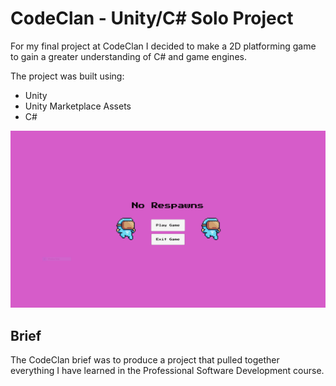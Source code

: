# CodeClan - Unity/C# Solo Project

For my final project at CodeClan I decided to make a 2D platforming game to gain a greater understanding of C# and game engines.

The project was built using:

- Unity
- Unity Marketplace Assets
- C#

![name](https://github.com/Neil-Burgoyne/2D-Unity-Game/blob/main/Screenshots/No%20Respawns%20Start%20Page.PNG)

## Brief

The CodeClan brief was to produce a project that pulled together everything I have learned in the Professional Software Development course.
